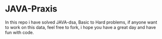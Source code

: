 # JAVA-Praxis
In this repo i have solved JAVA-dsa,
Basic to Hard problems, 
if anyone want to work on this data, feel free to fork, 
i hope you have a great day and have fun with code.
